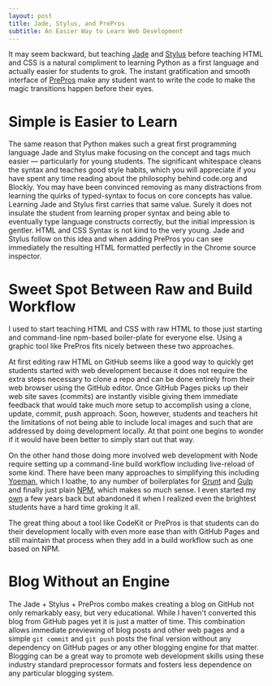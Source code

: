```yaml
---
layout: post
title: Jade, Stylus, and PrePros
subtitle: An Easier Way to Learn Web Development
---
```


It may seem backward, but teaching [Jade](http://jade-lang.com) and
[Stylus](http://learnboost.github.io/stylus/) before teaching HTML and
CSS is a natural compliment to learning Python as a first language and
actually easier for students to grok. The instant gratification and
smooth interface of [PrePros](http://prepros.io) make any student want
to write the code to make the magic transitions happen before their eyes.

# Simple is Easier to Learn

The same reason that Python makes such a great first programming language
Jade and Stylus make focusing on the concept and tags much easier &mdash;
particularly for young students. The significant whitespace cleans the
syntax and teaches good style habits, which you will appreciate if you
have spent any time reading about the philosophy behind code.org and
Blockly. You may have been convinced removing as many distractions from
learning the quirks of typed-syntax to focus on core concepts has value.
Learning Jade and Stylus first carries that same value. Surely it does
not insulate the student from learning proper syntax and being able to
eventually type language constructs correctly, but the initial impression
is gentler. HTML and CSS Syntax is not kind to the very young. Jade and
Stylus follow on this idea and when adding PrePros you can see immediately
the resulting HTML formatted perfectly in the Chrome source inspector.

# Sweet Spot Between Raw and Build Workflow

I used to start teaching HTML and CSS with raw HTML to those just
starting and command-line npm-based boiler-plate for everyone else.
Using a graphic tool like PrePros fits nicely between these two
approaches.

At first editing raw HTML on GitHub seems like a good way to quickly
get students started with web development because it does not require
the extra steps necessary to clone a repo and can be done entirely
from their web browser using the GitHub editor. Once GitHub Pages
picks up their web site saves (commits) are instantly visible giving
them immediate feedback that would take much more setup to accomplish
using a clone, update, commit, push approach. Soon, however, students
and teachers hit the limitations of not being able to include local
images and such that are addressed by doing development locally.
At that point one begins to wonder if it would have been better to
simply start out that way.

On the other hand those doing more involved web development with
Node require setting up a command-line build workflow including
live-reload of some kind. There have been many approaches to
simplifying this including [Yoeman](http://yeoman.io), which I
loathe, to any number of boilerplates for [Grunt](http://gruntjs.com)
and [Gulp](http://gulpjs.com) and finally just plain
[NPM](http://blog.keithcirkel.co.uk/how-to-use-npm-as-a-build-tool/), which
makes so much sense. I even started my [own](http://kwand.io) a few
years back but abandoned it when I realized even the brightest
students have a hard time groking it all.

The great thing about a tool like CodeKit or PrePros is that students
can do their development locally with even more ease than with
GitHub Pages and still maintain that process when they add in a
build workflow such as one based on NPM.

# Blog Without an Engine

The Jade + Stylus + PrePros combo makes creating a blog on GitHub not only
remarkably easy, but very educational. While I haven't converted this blog
from GitHub pages yet it is just a matter of time. This combination allows
immediate previewing of blog posts and other web pages and a simple `git
commit` and `git push` posts the final version without any dependency on
GitHub pages or any other blogging engine for that matter. Blogging can be
a great way to promote web development skills using these industry
standard preprocessor formats and fosters less dependence on any particular
blogging system.
